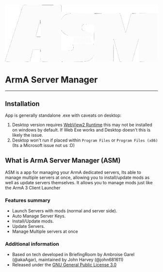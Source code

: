 ![ASM logo](ASMCommonGUI/wwwroot/img/ASM_White.png)
# ArmA Server Manager
----
## Installation
 App is generally standalone .exe with caveats on desktop:
 1. Desktop version requires [WebView2 Runtime](https://go.microsoft.com/fwlink/p/?LinkId=2124703) this may not be installed on windows by default. If Web Exe works and Desktop doesn't this is likely the issue.
 1. Desktop won't run if placed within `Program Files` or `Program Files (x86)` (Its a Microsoft issue not us :D)


## What is ArmA Server Manager (ASM)

ASM is a app for managing your ArmA dedicated servers, Its able to manage multiple servers at once, allowing you to install/update mods as well as update servers themselves. It allows you to manage mods just like the ArmA 3 Client Launcher  

### Features summary

* Launch Servers with mods (normal and server side).
* Auto Manage Server Keys.
* Install/Update mods.
* Update Servers.
* Manage Multiple servers at once



### Additional information

* Based on tech developed in BriefingRoom by Ambroise Garel (@akaAgar), maintained by John Harvey (@john681611)
* Released under the [GNU General Public License 3.0](https://www.gnu.org/licenses/gpl-3.0.en.html)
